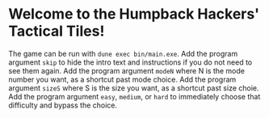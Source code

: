# Welcome to the Humpback Hackers' Tactical Tiles!

The game can be run with `dune exec bin/main.exe`.
Add the program argument `skip` to hide the intro text and instructions if you do not need to see them again.
Add the program argument `modeN` where N is the mode number you want, as a shortcut past mode choice.
Add the program argument `sizeS` where S is the size you want, as a shortcut past size choie.
Add the program argument `easy`, `medium`, or `hard` to immediately choose that difficulty and bypass the choice.